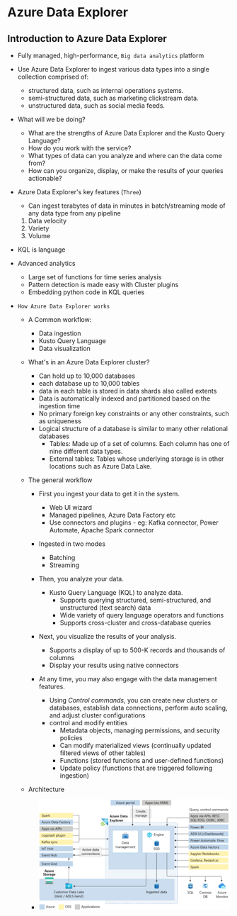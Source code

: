 # Azure Data Explorer

## Introduction to Azure Data Explorer 
- Fully managed, high-performance, `Big data analytics` platform
- Use Azure Data Explorer to ingest various data types into a single collection comprised of:
    - structured data, such as internal operations systems.
    - semi-structured data, such as marketing clickstream data.
    - unstructured data, such as social media feeds.

- What will we be doing?
    - What are the strengths of Azure Data Explorer and the Kusto Query Language?
    - How do you work with the service?
    - What types of data can you analyze and where can the data come from?
    - How can you organize, display, or make the results of your queries actionable?

- Azure Data Explorer's key features (`Three`)
    - Can ingest terabytes of data in minutes in batch/streaming mode of any data type from any pipeline
    1. Data velocity
    2. Variety
    3. Volume

- KQL is language
- Advanced analytics
    - Large set of functions for time series analysis
    - Pattern detection is made easy with Cluster plugins
    - Embedding python code in KQL queries

- `How Azure Data Explorer works`
    - A Common workflow:
        - Data ingestion
        - Kusto Query Language
        - Data visualization
    
    - What's in an Azure Data Explorer cluster?
        - Can hold up to 10,000 databases
        -  each database up to 10,000 tables
        - data in each table is stored in data shards also called extents
        - Data is automatically indexed and partitioned based on the ingestion time
        - No primary foreign key constraints or any other constraints, such as uniqueness
        - Logical structure of a database is similar to many other relational databases
           - Tables: Made up of a set of columns. Each column has one of nine different data types.
           - External tables: Tables whose underlying storage is in other locations such as Azure Data Lake.

    - The general workflow
        - First you ingest your data to get it in the system. 
            - Web UI wizard
            - Managed pipelines, Azure Data Factory etc
            - Use connectors and plugins - eg: Kafka connector, Power Automate, Apache Spark connector

        - Ingested in two modes
            - Batching
            - Streaming
        
        - Then, you analyze your data.
            - Kusto Query Language (KQL) to analyze data.
                - Supports querying structured, semi-structured, and unstructured (text search) data
                - Wide variety of query language operators and functions
                - Supports cross-cluster and cross-database queries

        - Next, you visualize the results of your analysis.
            - Supports a display of up to 500-K records and thousands of columns
            - Display your results using native connectors
            
        - At any time, you may also engage with the data management features.
            - Using *Control commands*, you can create new clusters or databases, establish data connections, perform auto scaling, and adjust cluster configurations
            - control and modify entities
                - Metadata objects, managing permissions, and security policies
                - Can modify materialized views (continually updated filtered views of other tables) 
                - Functions (stored functions and user-defined functions)
                - Update policy (functions that are triggered following ingestion)

    - Architecture
        - ![az-de](az-de.png)